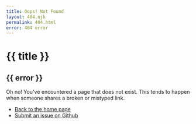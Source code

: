 ```yaml
---
title: Oops! Not Found
layout: 404.njk
permalink: 404.html
error: 404 error
---
```


# {{ title }}

## {{ error }}

Oh no! You've encountered a page that does not exist. This tends to happen when someone shares a broken or mistyped link. 

- [Back to the home page](/)
- [Submit an issue on Github](https://github.com/tannerdolby/eleventy-photo-gallery)